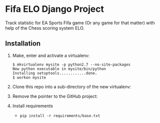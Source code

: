 # Fifa ELO Django Project

Track statistic for EA Sports Fifa game (Or any game for that matter) with help of the Chess scoring system ELO.

## Installation

1.  Make, enter and activate a virtualenv:

        $ mkvirtualenv mysite -p python2.7 --no-site-packages
        New python executable in mysite/bin/python
        Installing setuptools............done.
        $ workon mysite

2.  Clone this repo into a sub-directory of the new virtualenv:

3.  Remove the pointer to the GitHub project:

4.  Install requirements

    * `pip install -r requirements/base.txt`
